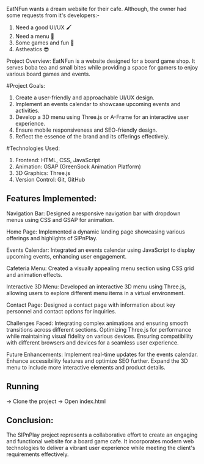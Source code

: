 EatNFun wants a dream website for their cafe. Although, the owner had some requests from it's developers:-
1. Need a good UI/UX 🖌️
2. Need a menu 🍲
3. Some games and fun 🎲
4. Astheatics 😎
    
Project Overview:
EatNFun is a website designed for a board game shop. It serves boba tea and small bites while providing a space for gamers to enjoy various board games and events.

#Project Goals:
1. Create a user-friendly and approachable UI/UX design.
2. Implement an events calendar to showcase upcoming events and activities.
3. Develop a 3D menu using Three.js or A-Frame for an interactive user experience.
4. Ensure mobile responsiveness and SEO-friendly design.
5. Reflect the essence of the brand and its offerings effectively.

#Technologies Used:
1. Frontend: HTML, CSS, JavaScript
2. Animation: GSAP (GreenSock Animation Platform)
3. 3D Graphics: Three.js
4. Version Control: Git, GitHub


## Features Implemented:
Navigation Bar:
Designed a responsive navigation bar with dropdown menus using CSS and GSAP for animation.

Home Page:
Implemented a dynamic landing page showcasing various offerings and highlights of SIPnPlay.

Events Calendar:
Integrated an events calendar using JavaScript to display upcoming events, enhancing user engagement.

Cafeteria Menu:
Created a visually appealing menu section using CSS grid and animation effects.

Interactive 3D Menu:
Developed an interactive 3D menu using Three.js, allowing users to explore different menu items in a virtual environment.

Contact Page:
Designed a contact page with information about key personnel and contact options for inquiries.

Challenges Faced:
Integrating complex animations and ensuring smooth transitions across different sections.
Optimizing Three.js for performance while maintaining visual fidelity on various devices.
Ensuring compatibility with different browsers and devices for a seamless user experience.

Future Enhancements:
Implement real-time updates for the events calendar.
Enhance accessibility features and optimize SEO further.
Expand the 3D menu to include more interactive elements and product details.

## Running
-> Clone the project
-> Open index.html


## Conclusion:
The SIPnPlay project represents a collaborative effort to create an engaging and functional website for a board game cafe. It incorporates modern web technologies to deliver a vibrant user experience while meeting the client's requirements effectively.
